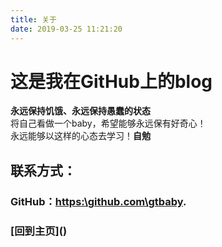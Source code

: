 ```yaml
---
title: 关于
date: 2019-03-25 11:21:20
---
```

# 这是我在GitHub上的blog
**永远保持饥饿、永远保持愚蠢的状态**\
将自己看做一个baby，希望能够永远保有好奇心！\
永远能够以这样的心态去学习！**自勉**

## 联系方式：
### GitHub：[https:\\github.com\gtbaby](https:\\github.com\gtbaby).
### [回到主页](\)
